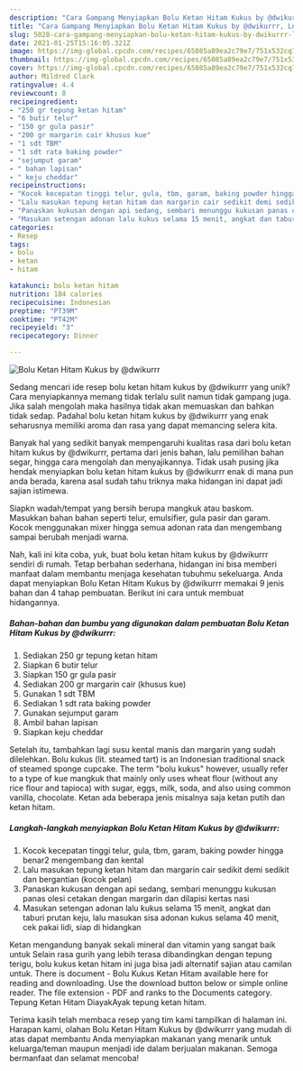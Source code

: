 ```yaml
---
description: "Cara Gampang Menyiapkan Bolu Ketan Hitam Kukus by @dwikurrr, Lezat"
title: "Cara Gampang Menyiapkan Bolu Ketan Hitam Kukus by @dwikurrr, Lezat"
slug: 5028-cara-gampang-menyiapkan-bolu-ketan-hitam-kukus-by-dwikurrr-lezat
date: 2021-01-25T15:16:05.321Z
image: https://img-global.cpcdn.com/recipes/65085a89ea2c79e7/751x532cq70/bolu-ketan-hitam-kukus-by-dwikurrr-foto-resep-utama.jpg
thumbnail: https://img-global.cpcdn.com/recipes/65085a89ea2c79e7/751x532cq70/bolu-ketan-hitam-kukus-by-dwikurrr-foto-resep-utama.jpg
cover: https://img-global.cpcdn.com/recipes/65085a89ea2c79e7/751x532cq70/bolu-ketan-hitam-kukus-by-dwikurrr-foto-resep-utama.jpg
author: Mildred Clark
ratingvalue: 4.4
reviewcount: 8
recipeingredient:
- "250 gr tepung ketan hitam"
- "6 butir telur"
- "150 gr gula pasir"
- "200 gr margarin cair khusus kue"
- "1 sdt TBM"
- "1 sdt rata baking powder"
- "sejumput garam"
- " bahan lapisan"
- " keju cheddar"
recipeinstructions:
- "Kocok kecepatan tinggi telur, gula, tbm, garam, baking powder hingga benar2 mengembang dan kental"
- "Lalu masukan tepung ketan hitam dan margarin cair sedikit demi sedikit dan bergantian (kocok pelan)"
- "Panaskan kukusan dengan api sedang, sembari menunggu kukusan panas olesi cetakan dengan margarin dan dilapisi kertas nasi"
- "Masukan setengan adonan lalu kukus selama 15 menit, angkat dan taburi prutan keju, lalu masukan sisa adonan kukus selama 40 menit, cek pakai lidi, siap di hidangkan"
categories:
- Resep
tags:
- bolu
- ketan
- hitam

katakunci: bolu ketan hitam 
nutrition: 184 calories
recipecuisine: Indonesian
preptime: "PT39M"
cooktime: "PT42M"
recipeyield: "3"
recipecategory: Dinner

---
```



![Bolu Ketan Hitam Kukus by @dwikurrr](https://img-global.cpcdn.com/recipes/65085a89ea2c79e7/751x532cq70/bolu-ketan-hitam-kukus-by-dwikurrr-foto-resep-utama.jpg)

Sedang mencari ide resep bolu ketan hitam kukus by @dwikurrr yang unik? Cara menyiapkannya memang tidak terlalu sulit namun tidak gampang juga. Jika salah mengolah maka hasilnya tidak akan memuaskan dan bahkan tidak sedap. Padahal bolu ketan hitam kukus by @dwikurrr yang enak seharusnya memiliki aroma dan rasa yang dapat memancing selera kita.

Banyak hal yang sedikit banyak mempengaruhi kualitas rasa dari bolu ketan hitam kukus by @dwikurrr, pertama dari jenis bahan, lalu pemilihan bahan segar, hingga cara mengolah dan menyajikannya. Tidak usah pusing jika hendak menyiapkan bolu ketan hitam kukus by @dwikurrr enak di mana pun anda berada, karena asal sudah tahu triknya maka hidangan ini dapat jadi sajian istimewa.

Siapkn wadah/tempat yang bersih berupa mangkuk atau baskom. Masukkan bahan bahan seperti telur, emulsifier, gula pasir dan garam. Kocok menggunakan mixer hingga semua adonan rata dan mengembang sampai berubah menjadi warna.


Nah, kali ini kita coba, yuk, buat bolu ketan hitam kukus by @dwikurrr sendiri di rumah. Tetap berbahan sederhana, hidangan ini bisa memberi manfaat dalam membantu menjaga kesehatan tubuhmu sekeluarga. Anda dapat menyiapkan Bolu Ketan Hitam Kukus by @dwikurrr memakai 9 jenis bahan dan 4 tahap pembuatan. Berikut ini cara untuk membuat hidangannya.

<!--inarticleads1-->

##### Bahan-bahan dan bumbu yang digunakan dalam pembuatan Bolu Ketan Hitam Kukus by @dwikurrr:

1. Sediakan 250 gr tepung ketan hitam
1. Siapkan 6 butir telur
1. Siapkan 150 gr gula pasir
1. Sediakan 200 gr margarin cair (khusus kue)
1. Gunakan 1 sdt TBM
1. Sediakan 1 sdt rata baking powder
1. Gunakan sejumput garam
1. Ambil  bahan lapisan
1. Siapkan  keju cheddar


Setelah itu, tambahkan lagi susu kental manis dan margarin yang sudah dilelehkan. Bolu kukus (lit. steamed tart) is an Indonesian traditional snack of steamed sponge cupcake. The term &#34;bolu kukus&#34; however, usually refer to a type of kue mangkuk that mainly only uses wheat flour (without any rice flour and tapioca) with sugar, eggs, milk, soda, and also using common vanilla, chocolate. Ketan ada beberapa jenis misalnya saja ketan putih dan ketan hitam. 

<!--inarticleads2-->

##### Langkah-langkah menyiapkan Bolu Ketan Hitam Kukus by @dwikurrr:

1. Kocok kecepatan tinggi telur, gula, tbm, garam, baking powder hingga benar2 mengembang dan kental
1. Lalu masukan tepung ketan hitam dan margarin cair sedikit demi sedikit dan bergantian (kocok pelan)
1. Panaskan kukusan dengan api sedang, sembari menunggu kukusan panas olesi cetakan dengan margarin dan dilapisi kertas nasi
1. Masukan setengan adonan lalu kukus selama 15 menit, angkat dan taburi prutan keju, lalu masukan sisa adonan kukus selama 40 menit, cek pakai lidi, siap di hidangkan


Ketan mengandung banyak sekali mineral dan vitamin yang sangat baik untuk Selain rasa gurih yang lebih terasa dibandingkan dengan tepung terigu, bolu kukus ketan hitam ini juga bisa jadi alternatif sajian atau camilan untuk. There is document - Bolu Kukus Ketan Hitam available here for reading and downloading. Use the download button below or simple online reader. The file extension - PDF and ranks to the Documents category. Tepung Ketan Hitam DiayakAyak tepung ketan hitam. 

Terima kasih telah membaca resep yang tim kami tampilkan di halaman ini. Harapan kami, olahan Bolu Ketan Hitam Kukus by @dwikurrr yang mudah di atas dapat membantu Anda menyiapkan makanan yang menarik untuk keluarga/teman maupun menjadi ide dalam berjualan makanan. Semoga bermanfaat dan selamat mencoba!
